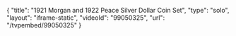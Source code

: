 {
    "title": "1921 Morgan and 1922 Peace Silver Dollar Coin Set",
    "type": "solo",
    "layout": "iframe-static",
    "videoId": "99050325",
    "url": "\/tvpembed\/99050325"
}